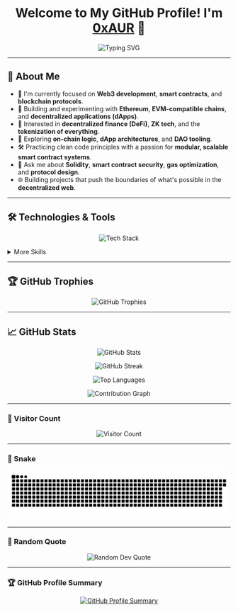 <h1 align="center">Welcome to My GitHub Profile! I'm <a href="https://github.com/0xAUR" target="_blank">0xAUR</a> 👋</h1>

<p align="center">
  <img src="https://readme-typing-svg.herokuapp.com?font=Fira+Code&size=28&pause=1000&color=F75C7E&center=true&width=500&lines=Web3+Developer;Solidity+Engineer;Blockchain+Enthusiast;Building+Decentralized+Futures" alt="Typing SVG" />
</p>

---

## 🚀 About Me

- 🌱 I'm currently focused on **Web3 development**, **smart contracts**, and **blockchain protocols**.  
- 🔗 Building and experimenting with **Ethereum**, **EVM-compatible chains**, and **decentralized applications (dApps)**.  
- 🔭 Interested in **decentralized finance (DeFi)**, **ZK tech**, and the **tokenization of everything**.  
- 🧠 Exploring **on-chain logic**, **dApp architectures**, and **DAO tooling**.  
- 🛠️ Practicing clean code principles with a passion for **modular, scalable smart contract systems**.  
- 💬 Ask me about **Solidity**, **smart contract security**, **gas optimization**, and **protocol design**.  
- 🌐 Building projects that push the boundaries of what's possible in the **decentralized web**.

---

## 🛠️ Technologies & Tools

<p align="center">
  <img src="https://skillicons.dev/icons?i=solidity,js,ts,nodejs,nextjs,react,postgres,mongodb,redis,linux,git,github,docker,ipfs,go,rust,aws&theme=dark" alt="Tech Stack" />
</p>

<details>
  <summary>More Skills</summary>
  
  ### Languages
  ![Solidity](https://img.shields.io/badge/-Solidity-363636?style=flat-square&logo=solidity&logoColor=white)
  ![JavaScript](https://img.shields.io/badge/-JavaScript-F7DF1E?style=flat-square&logo=javascript&logoColor=black)
  ![TypeScript](https://img.shields.io/badge/-TypeScript-007ACC?style=flat-square&logo=typescript&logoColor=white)
  ![Rust](https://img.shields.io/badge/-Rust-000000?style=flat-square&logo=rust&logoColor=white)
  ![Go](https://img.shields.io/badge/-Go-00ADD8?style=flat-square&logo=go&logoColor=white)
  
  ### Web3 & Protocols
  ![Hardhat](https://img.shields.io/badge/-Hardhat-181717?style=flat-square&logo=ethereum&logoColor=white)
  ![Foundry](https://img.shields.io/badge/-Foundry-black?style=flat-square)
  ![IPFS](https://img.shields.io/badge/-IPFS-65C2CB?style=flat-square&logo=ipfs&logoColor=white)
  ![Ethers.js](https://img.shields.io/badge/-ethers.js-3C3C3D?style=flat-square)
  
  ### DevOps & Infra
  ![Docker](https://img.shields.io/badge/-Docker-2496ED?style=flat-square&logo=docker&logoColor=white)
  ![GitHub Actions](https://img.shields.io/badge/-GitHub_Actions-2088FF?style=flat-square&logo=github-actions&logoColor=white)
  ![AWS](https://img.shields.io/badge/-AWS-232F3E?style=flat-square&logo=amazon-aws&logoColor=white)
</details>

---

## 🏆 GitHub Trophies

<p align="center">
  <img src="https://github-trophies.vercel.app/?username=0xAUR&theme=radical&no-frame=false&no-bg=true&margin-w=5" alt="GitHub Trophies" />
</p>

---

## 📈 GitHub Stats

<p align="center">
  <img src="https://github-readme-stats.vercel.app/api?username=0xAUR&show_icons=true&theme=radical&count_private=true&include_all_commits=true&hide_border=true" alt="GitHub Stats" />
</p>

<p align="center">
  <img src="https://github-readme-streak-stats.herokuapp.com?user=0xAUR&theme=radical&date_format=M%20j%5B%2C%20Y%5D&hide_border=true" alt="GitHub Streak" />
</p>

<p align="center">
  <img src="https://github-readme-stats.vercel.app/api/top-langs/?username=0xAUR&layout=compact&theme=radical&hide_border=true&langs_count=8" alt="Top Languages" />
</p>

<!-- Activity Graph -->
<p align="center">
  <img src="https://github-readme-activity-graph.vercel.app/graph?username=0xAUR&theme=radical&hide_border=true" alt="Contribution Graph" />
</p>

---

### 👀 Visitor Count
<p align="center">
  <img src="https://profile-counter.glitch.me/0xAUR/count.svg" alt="Visitor Count" />
</p>

---

### 🐍 Snake
<p align="center">
  <a href="https://github.com/0xAUR">
    <img src="https://raw.githubusercontent.com/0xAUR/snake/refs/heads/output/github-contribution-grid-snake-dark.svg" alt="GitHub Snake Game" />
  </a>
</p>

---

### 📝 Random Quote
<p align="center">
  <img src="https://quotes-github-readme.vercel.app/api?type=horizontal&theme=radical" alt="Random Dev Quote" />
</p>

---

### 🏆 GitHub Profile Summary

<p align="center">
  <a href="https://github.com/0xAUR">
    <img src="https://github-profile-summary-cards.vercel.app/api/cards/profile-details?username=0xAUR&theme=radical" alt="GitHub Profile Summary" />
  </a>
</p>
